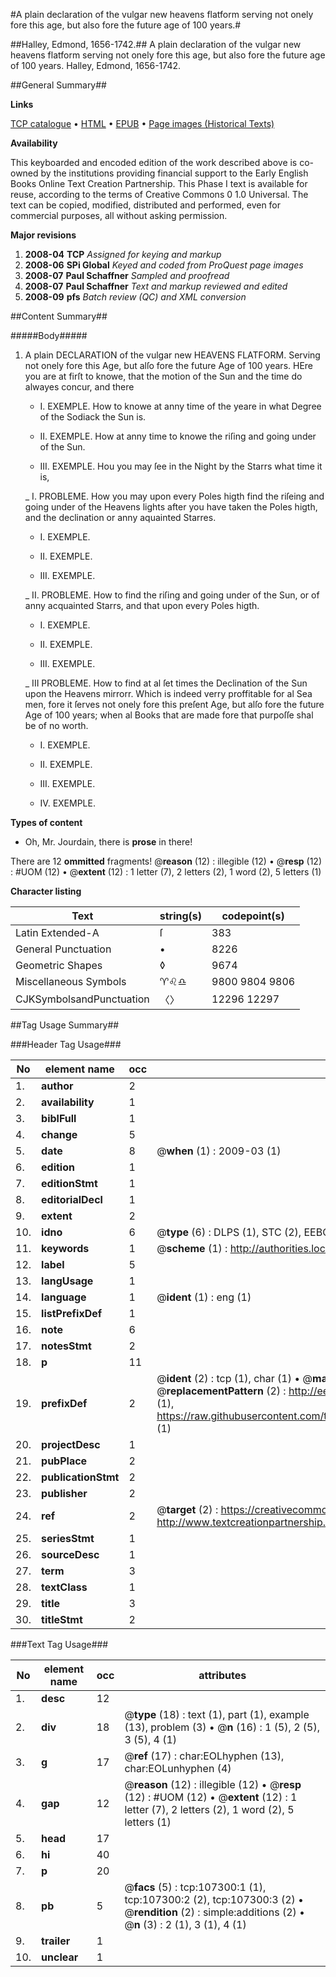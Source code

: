 #A plain declaration of the vulgar new heavens flatform serving not onely fore this age, but also fore the future age of 100 years.#

##Halley, Edmond, 1656-1742.##
A plain declaration of the vulgar new heavens flatform serving not onely fore this age, but also fore the future age of 100 years.
Halley, Edmond, 1656-1742.

##General Summary##

**Links**

[TCP catalogue](http://www.ota.ox.ac.uk/tcp/)  • 
[HTML](http://tei.it.ox.ac.uk/tcp/Texts-HTML/free/A45/A45349.html)  • 
[EPUB](http://tei.it.ox.ac.uk/tcp/Texts-EPUB/free/A45/A45349.epub) • 
[Page images (Historical Texts)](https://data.historicaltexts.jisc.ac.uk/view?pubId=eebo-18283100e&pageId=eebo-18283100e-107300-1)

**Availability**

This keyboarded and encoded edition of the
	       work described above is co-owned by the institutions
	       providing financial support to the Early English Books
	       Online Text Creation Partnership. This Phase I text is
	       available for reuse, according to the terms of Creative
	       Commons 0 1.0 Universal. The text can be copied,
	       modified, distributed and performed, even for
	       commercial purposes, all without asking permission.

**Major revisions**

1. __2008-04__ __TCP__ *Assigned for keying and markup*
1. __2008-06__ __SPi Global__ *Keyed and coded from ProQuest page images*
1. __2008-07__ __Paul Schaffner__ *Sampled and proofread*
1. __2008-07__ __Paul Schaffner__ *Text and markup reviewed and edited*
1. __2008-09__ __pfs__ *Batch review (QC) and XML conversion*

##Content Summary##

#####Body#####

1. A plain DECLARATION of the vulgar new HEAVENS FLATFORM. Serving not onely fore this Age, but alſo fore the future Age of 100 years.
HEre you are at firſt to knowe, that the motion of the Sun and the time do alwayes concur, and there
      * I. EXEMPLE. How to knowe at anny time of the yeare in what Degree of the Sodiack the Sun is.

      * II. EXEMPLE. How at anny time to knowe the riſing and going under of the Sun.

      * III. EXEMPLE. Hou you may ſee in the Night by the Starrs what time it is,

    _ I. PROBLEME. How you may upon every Poles higth find the riſeing and going under of the Heavens lights after you have taken the Poles higth, and the declination or anny aquainted Starres.

      * I. EXEMPLE.

      * II. EXEMPLE.

      * III. EXEMPLE.

    _ II. PROBLEME. How to find the riſing and going under of the Sun, or of anny acquainted Starrs, and that upon every Poles higth.

      * I. EXEMPLE.

      * II. EXEMPLE.

      * III. EXEMPLE.

    _ III PROBLEME. How to find at al ſet times the Declination of the Sun upon the Heavens mirrorr. Which is indeed verry proffitable for al Sea men, fore it ſerves not onely fore this preſent Age, but alſo fore the future Age of 100 years; when al Books that are made fore that purpoſſe shal be of no worth.

      * I. EXEMPLE.

      * II. EXEMPLE.

      * III. EXEMPLE.

      * IV. EXEMPLE.

**Types of content**

  * Oh, Mr. Jourdain, there is **prose** in there!

There are 12 **ommitted** fragments! 
 @__reason__ (12) : illegible (12)  •  @__resp__ (12) : #UOM (12)  •  @__extent__ (12) : 1 letter (7), 2 letters (2), 1 word (2), 5 letters (1)

**Character listing**


|Text|string(s)|codepoint(s)|
|---|---|---|
|Latin Extended-A|ſ|383|
|General Punctuation|•|8226|
|Geometric Shapes|◊|9674|
|Miscellaneous Symbols|♈♌♎|9800 9804 9806|
|CJKSymbolsandPunctuation|〈〉|12296 12297|

##Tag Usage Summary##

###Header Tag Usage###

|No|element name|occ|attributes|
|---|---|---|---|
|1.|__author__|2||
|2.|__availability__|1||
|3.|__biblFull__|1||
|4.|__change__|5||
|5.|__date__|8| @__when__ (1) : 2009-03 (1)|
|6.|__edition__|1||
|7.|__editionStmt__|1||
|8.|__editorialDecl__|1||
|9.|__extent__|2||
|10.|__idno__|6| @__type__ (6) : DLPS (1), STC (2), EEBO-CITATION (1), OCLC (1), VID (1)|
|11.|__keywords__|1| @__scheme__ (1) : http://authorities.loc.gov/ (1)|
|12.|__label__|5||
|13.|__langUsage__|1||
|14.|__language__|1| @__ident__ (1) : eng (1)|
|15.|__listPrefixDef__|1||
|16.|__note__|6||
|17.|__notesStmt__|2||
|18.|__p__|11||
|19.|__prefixDef__|2| @__ident__ (2) : tcp (1), char (1)  •  @__matchPattern__ (2) : ([0-9\-]+):([0-9IVX]+) (1), (.+) (1)  •  @__replacementPattern__ (2) : http://eebo.chadwyck.com/downloadtiff?vid=$1&page=$2 (1), https://raw.githubusercontent.com/textcreationpartnership/Texts/master/tcpchars.xml#$1 (1)|
|20.|__projectDesc__|1||
|21.|__pubPlace__|2||
|22.|__publicationStmt__|2||
|23.|__publisher__|2||
|24.|__ref__|2| @__target__ (2) : https://creativecommons.org/publicdomain/zero/1.0/ (1), http://www.textcreationpartnership.org/docs/. (1)|
|25.|__seriesStmt__|1||
|26.|__sourceDesc__|1||
|27.|__term__|3||
|28.|__textClass__|1||
|29.|__title__|3||
|30.|__titleStmt__|2||


###Text Tag Usage###

|No|element name|occ|attributes|
|---|---|---|---|
|1.|__desc__|12||
|2.|__div__|18| @__type__ (18) : text (1), part (1), example (13), problem (3)  •  @__n__ (16) : 1 (5), 2 (5), 3 (5), 4 (1)|
|3.|__g__|17| @__ref__ (17) : char:EOLhyphen (13), char:EOLunhyphen (4)|
|4.|__gap__|12| @__reason__ (12) : illegible (12)  •  @__resp__ (12) : #UOM (12)  •  @__extent__ (12) : 1 letter (7), 2 letters (2), 1 word (2), 5 letters (1)|
|5.|__head__|17||
|6.|__hi__|40||
|7.|__p__|20||
|8.|__pb__|5| @__facs__ (5) : tcp:107300:1 (1), tcp:107300:2 (2), tcp:107300:3 (2)  •  @__rendition__ (2) : simple:additions (2)  •  @__n__ (3) : 2 (1), 3 (1), 4 (1)|
|9.|__trailer__|1||
|10.|__unclear__|1||
